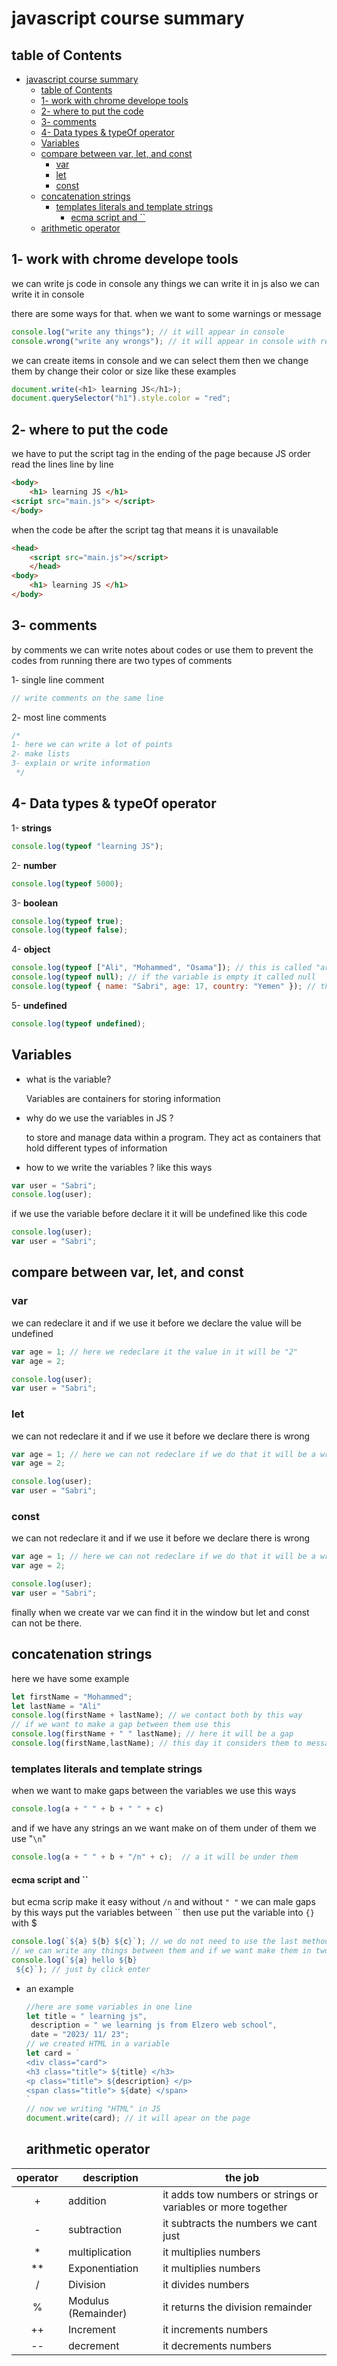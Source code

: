 # javascript course summary

## table of Contents

- [javascript course summary](#javascript-course-summary)
  - [table of Contents](#table-of-contents)
  - [1- work with chrome develope tools](#1--work-with-chrome-develope-tools)
  - [2- where to put the code](#2--where-to-put-the-code)
  - [3- comments](#3--comments)
  - [4- Data types \& typeOf operator](#4--data-types--typeof-operator)
  - [Variables](#variables)
  - [compare between var, let, and const](#compare-between-var-let-and-const)
    - [var](#var)
    - [let](#let)
    - [const](#const)
  - [concatenation strings](#concatenation-strings)
    - [templates literals and template strings](#templates-literals-and-template-strings)
      - [ecma script and \`\`](#ecma-script-and-)
  - [arithmetic operator](#arithmetic-operator)

## 1- work with chrome develope tools

we can write js code in console any things we can write it in js also we can write it in console

there are some ways for that. when we want to some warnings or message

```javascript
console.log("write any things"); // it will appear in console
console.wrong("write any wrongs"); // it will appear in console with red color and false
```

we can create items in console and we can select them then we change them by change their color or size like these examples

```javascript
document.write(<h1> learning JS</h1>);
document.querySelector("h1").style.color = "red";
```

## 2- where to put the code

we have to put the script tag in the ending of the page because JS order read the lines line by line

```HTML
<body>
    <h1> learning JS </h1>
<script src="main.js"> </script>
</body>
```

when the code be after the script tag that means it is unavailable

```HTML
<head>
    <script src="main.js"></script>
    </head>
<body>
    <h1> learning JS </h1>
</body>
```

## 3- comments

by comments we can write notes about codes or use them to prevent the codes from running
there are two types of comments

1- single line comment

```javascript
// write comments on the same line
```

2- most line comments

```javascript
/* 
1- here we can write a lot of points
2- make lists 
3- explain or write information
 */
```

## 4- Data types & typeOf operator

1- **strings**

```javascript
console.log(typeof "learning JS");
```

2- **number**

```javascript
console.log(typeof 5000);
```

3- **boolean**

```javascript
console.log(typeof true);
console.log(typeof false);
```

4- **object**

```javascript
console.log(typeof ["Ali", "Mohammed", "Osama"]); // this is called "array" but its kind from object
console.log(typeof null); // if the variable is empty it called null
console.log(typeof { name: "Sabri", age: 17, country: "Yemen" }); // this is called object and its kind from object
```

5- **undefined**

```javascript
console.log(typeof undefined);
```

## Variables

- what is the variable?

  Variables are containers for storing information

- why do we use the variables in JS ?

  to store and manage data within a program. They act as containers that hold different types of information

- how to we write the variables ?
  like this ways
```javascript 
var user = "Sabri";
console.log(user);
```
if we use the variable before declare it it will be undefined like this code
```javascript 
console.log(user);
var user = "Sabri";
```

## compare between var, let, and const

### var 
we can redeclare it and if we use it before we declare the value will be undefined 
```javascript 
var age = 1; // here we redeclare it the value in it will be "2"
var age = 2;

console.log(user);
var user = "Sabri";
```
### let 
we can not redeclare it and if we use it before we declare there is wrong
```javascript 
var age = 1; // here we can not redeclare if we do that it will be a wrong
var age = 2;

console.log(user);
var user = "Sabri";
```
### const
we can not redeclare it and if we use it before we declare there is wrong
```javascript 
var age = 1; // here we can not redeclare if we do that it will be a wrong
var age = 2;

console.log(user);
var user = "Sabri";
```
finally when we create var we can find it in the window
but let and const can not be there.

## concatenation strings 
here we have some example
```javascript
let firstName = "Mohammed";
let lastName = "Ali"
console.log(firstName + lastName); // we contact both by this way 
// if we want to make a gap between them use this 
console.log(firstName + " " lastName); // here it will be a gap
console.log(firstName,lastName); // this day it considers them to messages then it prints them beside each others it means there is a automatic gap.
```
### templates literals and template strings
when we want to make gaps between the variables we use this ways 
```javascript 
console.log(a + " " + b + " " + c)
```
and if we have any strings an we want make on of them under of them we use "`\n`"
```javascript 
console.log(a + " " + b + "/n" + c);  // a it will be under them
```
#### ecma script and ``
 but ecma scrip make it easy without `/n` and without `" "` we can male gaps by this ways
 put the variables between `` then use put the variable into `{}` with $
```javascript 
console.log(`${a} ${b} ${c}`); // we do not need to use the last methods
// we can write any things between them and if we want make them in two more we can 
console.log(`${a} hello ${b} 
 ${c}`); // just by click enter 
```
- an example 
  ```javascript
  //here are some variables in one line
  let title = " learning js",
   description = " we learning js from Elzero web school", 
   date = "2023/ 11/ 23";
  // we created HTML in a variable
  let card = `
  <div class="card">
  <h3 class="title"> ${title} </h3>
  <p class="title"> ${description} </p>
  <span class="title"> ${date} </span>
  `
  // now we writing "HTML" in JS 
  document.write(card); // it will apear on the page  
  ```

  ## arithmetic operator 
| operator | description  | the job |
|:--------:|----------|----------|
|  +       | addition |  it adds tow numbers or strings or variables or more together |
|   -      | subtraction |  it subtracts the numbers we cant just  |
|   *      | multiplication |  it  multiplies numbers  |
|   **      | Exponentiation |  it  multiplies numbers  |
|   /      |  	Division |  it divides numbers  |
|   %      |  	Modulus (Remainder) |  it returns the division remainder  |
|   ++     |    Increment |  it increments numbers |
|  --     |  	decrement |  it decrements numbers  |








